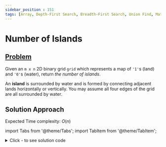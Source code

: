 ```yaml
---
sidebar_position : 151
tags: [Array, Depth-First Search, Breadth-First Search, Union Find, Matrix]
---
```


# Number of Islands

## [Problem](https://leetcode.com/problems/number-of-islands/)

<p>Given an <code>m x n</code> 2D binary grid <code>grid</code> which represents a map of <code>&#39;1&#39;</code>s (land) and <code>&#39;0&#39;</code>s (water), return <em>the number of islands</em>.</p>

<p>An <strong>island</strong> is surrounded by water and is formed by connecting adjacent lands horizontally or vertically. You may assume all four edges of the grid are all surrounded by water.</p>

## Solution Approach

Expected Time complexity: $O(n)$

import Tabs from '@theme/Tabs';
import TabItem from '@theme/TabItem';

<details><summary>Click - to see solution code</summary>

<Tabs>
<TabItem value="cpp" label="C++">

```cpp
class Solution {
    vector<vector<char>> g;
    int m, n;

   public:
    void dfs(int i, int j) {
        if (i >= n || j >= m || j < 0 || i < 0) return;
        if (g[i][j] == '2' || g[i][j] == '0') return;
        g[i][j] = '2';
        int dx[] = {-1, 1, 0, 0};
        int dy[] = {0, 0, 1, -1};
        for (int k = 0; k < 4; k++) {
            dfs(i + dx[k], j + dy[k]);
        }
    }

    int numIslands(vector<vector<char>>& grid) {
        this->g = grid;
        n = grid.size();
        m = grid[0].size();
        int ans = 0;
        for (int i = 0; i < n; i++) {
            for (int j = 0; j < m; j++) {
                if (g[i][j] == '1') {
                    ans++;
                    dfs(i, j);
                }
            }
        }

        return ans;
    }
};

```
</TabItem>
</Tabs>

</details>

